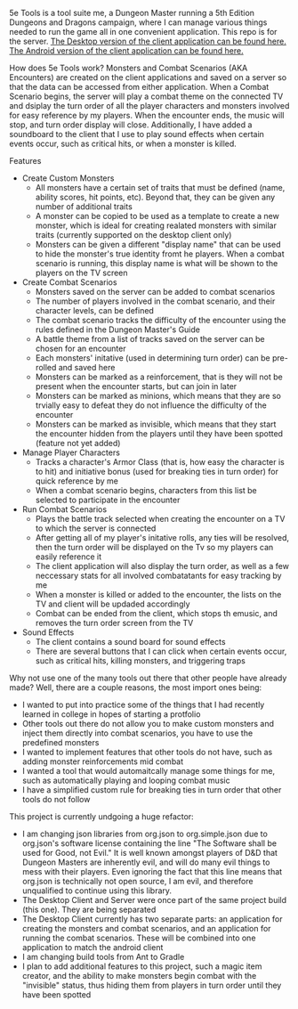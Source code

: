 5e Tools is a tool suite me, a Dungeon Master running a 5th Edition Dungeons and Dragons campaign, where I can manage various things needed to run the game all in one convenient application. This repo is for the server. [The Desktop version of the client application can be found here.](https://github.com/dargall91/5e-Tools-DesktopClient) [The Android version of the client application can be found here.](https://github.com/dargall91/5e-Tools-AndroidClient)

How does 5e Tools work?
Monsters and Combat Scenarios (AKA Encounters) are created on the client applications and saved on a server so that the data can be accessed from either application. When a Combat Scenario begins, the server will play a combat theme on the connected TV and dsiplay the turn order of all the player characters and monsters involved for easy reference by my players. When the encounter ends, the music will stop, and turn order display will close. Additionally, I have added a soundboard to the client that I use to play sound effects when certain events occur, such as critical hits, or when a monster is killed.

Features

 - Create Custom Monsters
   - All monsters have a certain set of traits that must be defined (name, ability scores, hit points, etc). Beyond that, they can be given any number of additional traits
   - A monster can be copied to be used as a template to create a new monster, which is ideal for creating realated monsters with similar traits (currently supported on the desktop client only)
   - Monsters can be given a different "display name" that can be used to hide the monster's true identity fromt he players. When a combat scenario is running, this display name is what will be shown to the players on the TV screen
 - Create Combat Scenarios
   - Monsters saved on the server can be added to combat scenarios
   - The number of players involved in the combat scenario, and their character levels, can be defined
   - The combat scenario tracks the difficulty of the encounter using the rules defined in the Dungeon Master's Guide
   - A battle theme from a list of tracks saved on the server can be chosen for an encounter
   - Each monsters' initative (used in determining turn order) can be pre-rolled and saved here
   - Monsters can be marked as a reinforcement, that is they will not be present when the encounter starts, but can join in later
   - Monsters can be marked as minions, which means that they are so trvially easy to defeat they do not influence the difficulty of the encounter
   - Monsters can be marked as invisible, which means that they start the encounter hidden from the players until they have been spotted (feature not yet added)
 - Manage Player Characters
   - Tracks a character's Armor Class (that is, how easy the character is to hit) and initiative bonus (used for breaking ties in turn order) for quick reference by me
   - When a combat scenario begins, characters from this list be selected to participate in the encounter
 - Run Combat Scenarios
   - Plays the battle track selected when creating the encounter on a TV to which the server is connected
   - After getting all of my player's initative rolls, any ties will be resolved, then the turn order will be displayed on the Tv so my players can easily reference it
   - The client application will also display the turn order, as well as a few neccessary stats for all involved combatatants for easy tracking by me
   - When a monster is killed or added to the encounter, the lists on the TV and client will be updaded accordingly
   - Combat can be ended from the client, which stops th emusic, and removes the turn order screen from the TV
 - Sound Effects
   - The client contains a sound board for sound effects
   - There are several buttons that I can click when certain events occur, such as critical hits, killing monsters, and triggering traps

Why not use one of the many tools out there that other people have already made? Well, there are a couple reasons, the most import ones being:

 - I wanted to put into practice some of the things that I had recently learned in college in hopes of starting a protfolio
 - Other tools out there do not allow you to make custom monsters and inject them directly into combat scenarios, you have to use the predefined monsters
 - I wanted to implement features that other tools do not have, such as adding monster reinforcements mid combat
 - I wanted a tool that would automaitcally manage some things for me, such as automatically playing and looping combat music
 - I have a simplified custom rule for breaking ties in turn order that other tools do not follow

This project is currently undgoing a huge refactor:

 - I am changing json libraries from org.json to org.simple.json due to org.json's software license containing the line "The Software shall be used for Good, not Evil." It is well known amongst players of D&D that Dungeon Masters are inherently evil, and will do many evil things to mess with their players. Even ignoring the fact that this line means that org.json is technically not open source, I am evil, and therefore unqualified to continue using this library.
 - The Desktop Client and Server were once part of the same project build (this one). They are being separated
 - The Desktop Client currently has two separate parts: an application for creating the monsters and combat scenarios, and an application for running the combat scenarios. These will be combined into one application to match the android client
 - I am changing build tools from Ant to Gradle
 - I plan to add additional features to this project, such a magic item creator, and the ability to make monsters begin combat with the "invisible" status, thus hiding them from players in turn order until they have been spotted
